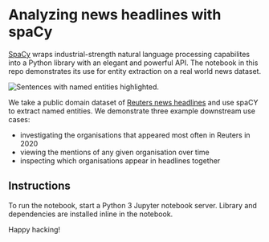 # Analyzing news headlines with spaCy

[SpaCy](https://spacy.io/) wraps industrial-strength natural language processing capabilites into a Python library with an elegant and powerful API.
The notebook in this repo demonstrates its use for entity extraction on a real world news dataset.

![Sentences with named entities highlighted.](https://user-images.githubusercontent.com/6513950/101164655-455bbb80-362d-11eb-9512-5986f1f0bdb0.png)

We take a public domain dataset of [Reuters news headlines](https://www.kaggle.com/notlucasp/financial-news-headlines) and use spaCY to extract named entities.
We demonstrate three example downstream use cases:
- investigating the organisations that appeared most often in Reuters in 2020
- viewing the mentions of any given organisation over time
- inspecting which organisations appear in headlines together

## Instructions

To run the notebook, start a Python 3 Jupyter notebook server.
Library and dependencies are installed inline in the notebook.

Happy hacking!
